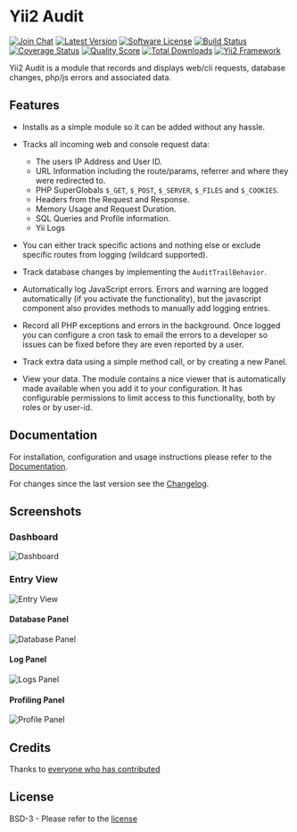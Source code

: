 # Yii2 Audit

[![Join Chat](https://img.shields.io/badge/gitter-join%20chat-blue.svg?style=flat-square)](https://gitter.im/bedezign/yii2-audit?utm_source=badge&utm_medium=badge&utm_campaign=pr-badge&utm_content=badge)
[![Latest Version](https://img.shields.io/github/tag/bedezign/yii2-audit.svg?style=flat-square&label=release)](https://github.com/bedezign/yii2-audit/tags)
[![Software License](https://img.shields.io/badge/license-BSD-brightgreen.svg?style=flat-square)](LICENSE.md)
[![Build Status](https://img.shields.io/travis/bedezign/yii2-audit/master.svg?style=flat-square)](https://travis-ci.org/bedezign/yii2-audit)
[![Coverage Status](https://img.shields.io/scrutinizer/coverage/g/bedezign/yii2-audit.svg?style=flat-square)](https://scrutinizer-ci.com/g/bedezign/yii2-audit/code-structure)
[![Quality Score](https://img.shields.io/scrutinizer/g/bedezign/yii2-audit.svg?style=flat-square)](https://scrutinizer-ci.com/g/bedezign/yii2-audit)
[![Total Downloads](https://img.shields.io/packagist/dt/bedezign/yii2-audit.svg?style=flat-square)](https://packagist.org/packages/bedezign/yii2-audit)
[![Yii2 Framework](https://img.shields.io/badge/extension-Yii2_Framework-green.svg?style=flat-square)](http://www.yiiframework.com/extension/yii2-audit)

Yii2 Audit is a module that records and displays web/cli requests, database changes, php/js errors and associated data.

## Features

* Installs as a simple module so it can be added without any hassle.

* Tracks all incoming web and console request data:
  * The users IP Address and User ID.
  * URL Information including the route/params, referrer and where they were redirected to.
  * PHP SuperGlobals `$_GET`, `$_POST`, `$_SERVER`, `$_FILES` and `$_COOKIES`.
  * Headers from the Request and Response.
  * Memory Usage and Request Duration.
  * SQL Queries and Profile information.
  * Yii Logs

* You can either track specific actions and nothing else or exclude specific routes from logging (wildcard supported).

* Track database changes by implementing the `AuditTrailBehavior`.

* Automatically log JavaScript errors. Errors and warning are logged automatically (if you activate the functionality), but the javascript component also provides methods to manually add logging entries.

* Record all PHP exceptions and errors in the background.  Once logged you can configure a cron task to email the errors to a developer so issues can be fixed before they are even reported by a user.

* Track extra data using a simple method call, or by creating a new Panel.

* View your data. The module contains a nice viewer that is automatically made available when you add it to your configuration. It has configurable permissions to limit access to this functionality, both by roles or by user-id.

## Documentation

For installation, configuration and usage instructions please refer to the [Documentation](docs/).

For changes since the last version see the [Changelog](CHANGELOG.md).

## Screenshots

### Dashboard
![Dashboard](https://cloud.githubusercontent.com/assets/51875/8369827/b70355ee-1bfe-11e5-9748-dd864f0500de.png)

### Entry View

![Entry View](https://cloud.githubusercontent.com/assets/51875/8369879/857f70b0-1bff-11e5-8373-2d79e3b0c05d.png)

#### Database Panel
![Database Panel](https://cloud.githubusercontent.com/assets/51875/8370713/fd6482ea-1c0a-11e5-9581-96ef717d7e69.png)

#### Log Panel
![Logs Panel](https://cloud.githubusercontent.com/assets/51875/8370717/0e6e9134-1c0b-11e5-9840-17d1ece07b9a.png)

#### Profiling Panel
![Profile Panel](https://cloud.githubusercontent.com/assets/51875/8370722/20c571f4-1c0b-11e5-99c5-97f4cfb02394.png)

## Credits

Thanks to [everyone who has contributed](CREDITS.md)

## License

BSD-3 - Please refer to the [license](LICENSE.md)

